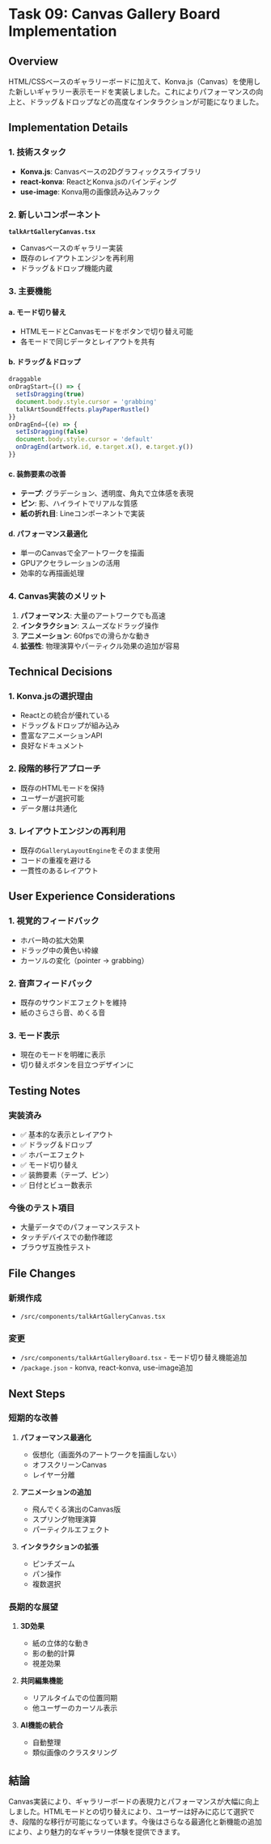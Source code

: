 # Task 09: Canvas Gallery Board Implementation

## Overview
HTML/CSSベースのギャラリーボードに加えて、Konva.js（Canvas）を使用した新しいギャラリー表示モードを実装しました。これによりパフォーマンスの向上と、ドラッグ＆ドロップなどの高度なインタラクションが可能になりました。

## Implementation Details

### 1. 技術スタック
- **Konva.js**: Canvasベースの2Dグラフィックスライブラリ
- **react-konva**: ReactとKonva.jsのバインディング
- **use-image**: Konva用の画像読み込みフック

### 2. 新しいコンポーネント
**`talkArtGalleryCanvas.tsx`**
- Canvasベースのギャラリー実装
- 既存のレイアウトエンジンを再利用
- ドラッグ＆ドロップ機能内蔵

### 3. 主要機能

#### a. モード切り替え
- HTMLモードとCanvasモードをボタンで切り替え可能
- 各モードで同じデータとレイアウトを共有

#### b. ドラッグ＆ドロップ
```typescript
draggable
onDragStart={() => {
  setIsDragging(true)
  document.body.style.cursor = 'grabbing'
  talkArtSoundEffects.playPaperRustle()
}}
onDragEnd={(e) => {
  setIsDragging(false)
  document.body.style.cursor = 'default'
  onDragEnd(artwork.id, e.target.x(), e.target.y())
}}
```

#### c. 装飾要素の改善
- **テープ**: グラデーション、透明度、角丸で立体感を表現
- **ピン**: 影、ハイライトでリアルな質感
- **紙の折れ目**: Lineコンポーネントで実装

#### d. パフォーマンス最適化
- 単一のCanvasで全アートワークを描画
- GPUアクセラレーションの活用
- 効率的な再描画処理

### 4. Canvas実装のメリット
1. **パフォーマンス**: 大量のアートワークでも高速
2. **インタラクション**: スムーズなドラッグ操作
3. **アニメーション**: 60fpsでの滑らかな動き
4. **拡張性**: 物理演算やパーティクル効果の追加が容易

## Technical Decisions

### 1. Konva.jsの選択理由
- Reactとの統合が優れている
- ドラッグ＆ドロップが組み込み
- 豊富なアニメーションAPI
- 良好なドキュメント

### 2. 段階的移行アプローチ
- 既存のHTMLモードを保持
- ユーザーが選択可能
- データ層は共通化

### 3. レイアウトエンジンの再利用
- 既存の`GalleryLayoutEngine`をそのまま使用
- コードの重複を避ける
- 一貫性のあるレイアウト

## User Experience Considerations

### 1. 視覚的フィードバック
- ホバー時の拡大効果
- ドラッグ中の黄色い枠線
- カーソルの変化（pointer → grabbing）

### 2. 音声フィードバック
- 既存のサウンドエフェクトを維持
- 紙のさらさら音、めくる音

### 3. モード表示
- 現在のモードを明確に表示
- 切り替えボタンを目立つデザインに

## Testing Notes

### 実装済み
- ✅ 基本的な表示とレイアウト
- ✅ ドラッグ＆ドロップ
- ✅ ホバーエフェクト
- ✅ モード切り替え
- ✅ 装飾要素（テープ、ピン）
- ✅ 日付とビュー数表示

### 今後のテスト項目
- 大量データでのパフォーマンステスト
- タッチデバイスでの動作確認
- ブラウザ互換性テスト

## File Changes

### 新規作成
- `/src/components/talkArtGalleryCanvas.tsx`

### 変更
- `/src/components/talkArtGalleryBoard.tsx` - モード切り替え機能追加
- `/package.json` - konva, react-konva, use-image追加

## Next Steps

### 短期的な改善
1. **パフォーマンス最適化**
   - 仮想化（画面外のアートワークを描画しない）
   - オフスクリーンCanvas
   - レイヤー分離

2. **アニメーションの追加**
   - 飛んでくる演出のCanvas版
   - スプリング物理演算
   - パーティクルエフェクト

3. **インタラクションの拡張**
   - ピンチズーム
   - パン操作
   - 複数選択

### 長期的な展望
1. **3D効果**
   - 紙の立体的な動き
   - 影の動的計算
   - 視差効果

2. **共同編集機能**
   - リアルタイムでの位置同期
   - 他ユーザーのカーソル表示

3. **AI機能の統合**
   - 自動整理
   - 類似画像のクラスタリング

## 結論
Canvas実装により、ギャラリーボードの表現力とパフォーマンスが大幅に向上しました。HTMLモードとの切り替えにより、ユーザーは好みに応じて選択でき、段階的な移行が可能になっています。今後はさらなる最適化と新機能の追加により、より魅力的なギャラリー体験を提供できます。